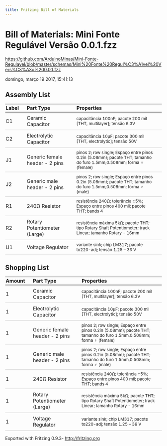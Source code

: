 ```yaml
---
title: Fritzing Bill of Materials
---
```


<style type="text/css">
.meta {
	font-size: small;
	margin: 0.4em 0;
}
table {
	border-collapse: collapse;
}
th {
	font-weight: bold;
	text-align: left;
	border-bottom: 1px solid black;
	padding: 0.1em 1.5em 0.2em 0.1em;
}
td {
	border-bottom: 1px solid #CCC;
	padding: 0.5em 1.5em 0.5em 0.1em;
}
.props {
	font-size: smaller;
}
</style>

# Bill of Materials: Mini Fonte Regulável Versão 0.0.1.fzz</h1>


https://github.com/ArduinoMinas/Mini-Fonte-Regulavel/blob/master/schemas/Mini%20Fonte%20Regul%C3%A1vel%20Vers%C3%A3o%200.0.1.fzz

domingo, março 19 2017, 15:41:13

## Assembly List

<table>

  <thead>
   <tr>
    <th>Label</th>
    <th>Part Type</th>
    <th>Properties</th>
    </tr>
  </thead>
  <tbody>
  <tr>
    <td>C1</td>
    <td>Ceramic Capacitor</td>
    <td class="props">capacitância 100nF; pacote 200 mil [THT, multilayer]; tensão 6.3V</td>
</tr><tr>
    <td>C2</td>
    <td>Electrolytic Capacitor</td>
    <td class="props">capacitância 10µF; pacote 300 mil [THT, electrolytic]; tensão 50V</td>
</tr><tr>
    <td>J1</td>
    <td>Generic female header - 2 pins</td>
    <td class="props">pinos 2; row single; Espaço entre pinos 0.2in (5.08mm); pacote THT; tamanho do furo 1.5mm,0.508mm; forma ♀ (female)</td>
</tr><tr>
    <td>J2</td>
    <td>Generic male header - 2 pins</td>
    <td class="props">pinos 2; row single; Espaço entre pinos 0.2in (5.08mm); pacote THT; tamanho do furo 1.5mm,0.508mm; forma ♂ (male)</td>
</tr><tr>
    <td>R1</td>
    <td>240Ω Resistor</td>
    <td class="props">resistência 240Ω; tolerância ±5%; Espaço entre pinos 400 mil; pacote THT; bands 4</td>
</tr><tr>
    <td>R2</td>
    <td>Rotary Potentiometer (Large)</td>
    <td class="props">resistência máxima 5kΩ; pacote THT; tipo Rotary Shaft Potentiometer; track Linear; tamanho Rotary - 16mm</td>
</tr><tr>
    <td>U1</td>
    <td>Voltage Regulator</td>
    <td class="props">variante sink; chip LM317; pacote to220-adj; tensão 1.25 – 36 V</td>
</tr>
  </tbody>
</table>

## Shopping List

<table>
  <thead>
	<tr>
    <th>Amount</th>
    <th>Part Type</th>
    <th>Properties</th>
    </tr>
  </thead>
  <tbody>
<tr>
    <td>1</td>
    <td>Ceramic Capacitor</td>
    <td class="props">capacitância 100nF; pacote 200 mil [THT, multilayer]; tensão 6.3V</td>
</tr><tr>
    <td>1</td>
    <td>Electrolytic Capacitor</td>
    <td class="props">capacitância 10µF; pacote 300 mil [THT, electrolytic]; tensão 50V</td>
</tr><tr>
    <td>1</td>
    <td>Generic female header - 2 pins</td>
    <td class="props">pinos 2; row single; Espaço entre pinos 0.2in (5.08mm); pacote THT; tamanho do furo 1.5mm,0.508mm; forma ♀ (female)</td>
</tr><tr>
    <td>1</td>
    <td>Generic male header - 2 pins</td>
    <td class="props">pinos 2; row single; Espaço entre pinos 0.2in (5.08mm); pacote THT; tamanho do furo 1.5mm,0.508mm; forma ♂ (male)</td>
</tr><tr>
    <td>1</td>
    <td>240Ω Resistor</td>
    <td class="props">resistência 240Ω; tolerância ±5%; Espaço entre pinos 400 mil; pacote THT; bands 4</td>
</tr><tr>
    <td>1</td>
    <td>Rotary Potentiometer (Large)</td>
    <td class="props">resistência máxima 5kΩ; pacote THT; tipo Rotary Shaft Potentiometer; track Linear; tamanho Rotary - 16mm</td>
</tr><tr>
    <td>1</td>
    <td>Voltage Regulator</td>
    <td class="props">variante sink; chip LM317; pacote to220-adj; tensão 1.25 – 36 V</td>
</tr>
  </tbody>
</table>


Exported with Fritzing 0.9.3- http://fritzing.org	
